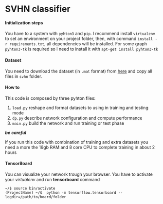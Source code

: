 # SVHN classifier #

#### Initialization steps

You have to a system with `pyhton3` and `pip`. I recommend install `virtualenv` to set an environment on 
your project folder, then, with command `install -r requirements.txt`, all dependencies will be installed.
For some graph `pyhton3-tk` is required so I need to install it with `apt-get install pyhton3-tk`

#### Dataset
You need to download the dataset (in ``.mat`` format) from [here](http://ufldl.stanford.edu/housenumbers/) and copy
all files in ``svhn`` folder.

#### How to
This code is composed by three pyhton files:
1. ``load.py`` reshape and format datasets to using in training and testing mode
2. ``dp.py`` describe network configuration and compute performance
3. ``main.py`` build the network and run training or test phase


**_be careful_**

If you run this code with combination of training and extra datasets you need a more the 16gb RAM and 8 core CPU
 to complete training in about 2 hours

#### TensorBoard
You can visualize your network trough your browser. You have to activate your *virtualenv* and run **tensorboard** command
 ```
 ~/$ source bin/activate
 (ProjectName) ~/$  python -m tensorflow.tensorboard --logdir=/path/to/board/folder
 ```